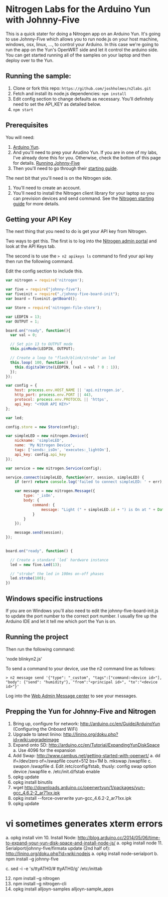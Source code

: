 # Nitrogen Labs for the Arduino Yun with Johnny-Five

This is a quick stater for doing a Nitrogen app on an Arduino Yun. It's going to use Johnny-Five which allows you to run node.js on your host machine, windows, osx, linux, ..., to control your Arduino. In this case we're going to run the app on the Yun's OpenWRT side and let it control the arduino side. You can get started running all of the samples on your laptop and then deploy over to the Yun. 

## Running the sample:

1. Clone or fork this repo: `https://github.com/joshholmes/n2labs.git`
2. Fetch and install its node.js dependencies: `npm install`
3. Edit config section to change defaults as necessary. You'll definitely need to set the API_KEY as detailed below.
4. `npm start`

## Prerequisites 

You will need: 

1. [Arduino Yun](http://arduino.cc/en/Main/ArduinoBoardYun?from=Products.ArduinoYUN). 
2. And you'll need to prep your Arudino Yun. If you are in one of my labs, I've already done this for you. Otherwise, check the bottom of this page for details. 
[Running Johnny-Five](./runningjohnnyfive.md)
3. Then you'll need to go through their [starting guide](http://start.tessel.io/install). 

The next bit that you'll need is on the Nitrogen side. 

1. You'll need to create an account. 
2. You'll need to install the Nitrogen client library for your laptop so you can prevision devices and send command. See the [Nitrogen starting guide](http://nitrogen.io/guides/start/setup.html) for more details. 


## Getting your API Key

The next thing that you need to do is get your API key from Nitrogen. 

Two ways to get this. The first is to log into the [Nitrogen admin portal](https://admin.nitrogen.io) and look at the API Keys tab. 

The second is to use the `> n2 apikeys ls` command to find your api key then run the following command.

Edit the config section to include this. 


``` javascript
var nitrogen = require('nitrogen');

var five = require("johnny-five");
var fiveinit = require("./johnny-five-board-init");
var board = fiveinit.getBoard();

var Store = require('nitrogen-file-store');

var LEDPIN = 13;
var OUTPUT = 1;

board.on("ready", function(){
  var val = 0;

  // Set pin 13 to OUTPUT mode
  this.pinMode(LEDPIN, OUTPUT);

  // Create a loop to "flash/blink/strobe" an led
  this.loop( 100, function() {
    this.digitalWrite(LEDPIN, (val = val ? 0 : 1));
  });
});

var config = {
    host: process.env.HOST_NAME || 'api.nitrogen.io',
    http_port: process.env.PORT || 443,
    protocol: process.env.PROTOCOL || 'https',
    api_key: "<YOUR API KEY>"
};

var led;

config.store = new Store(config);

var simpleLED = new nitrogen.Device({
    nickname: 'simpleLED',
    name: 'My Nitrogen Device',
    tags: ['sends:_isOn', 'executes:_lightOn'],
    api_key: config.api_key
});

var service = new nitrogen.Service(config);

service.connect(simpleLED, function(err, session, simpleLED) {
    if (err) return console.log('failed to connect simpleLED: ' + err);

    var message = new nitrogen.Message({
        type: '_isOn',
        body: {
            command: {
                message: "Light (" + simpleLED.id + ") is On at " + Date.now()
            }
        }
    });

    message.send(session);
});

   
board.on("ready", function() {

  // Create a standard `led` hardware instance
  led = new five.Led(13);

  // "strobe" the led in 100ms on-off phases
  led.strobe(100);
})

```

## Windows specific instructions

If you are on Windows you'll also need to edit the johnny-five-board-init.js to update the port number to the correct port number. I usually fire up the Arduino IDE and let it tell me which port the Yun is on. 

## Running the project

Then run the following command:

'node blinkyn2.js'

To send a command to your device, use the n2 command line as follows:

`> n2 message send '{"type": "_custom", "tags":["command:<device id>"], "body": {"send": "humidity"}, "from":"<principal id>", "to":"<device id>"}'`

Log into the [Web Admin Message center](https://admin.nitrogen.io/#/messages/skip/0/sort/ts/direction/-1) to see your messages. 

## Prepping the Yun for Johnny-Five and Nitrogen

1. Bring up, configure for network: http://arduino.cc/en/Guide/ArduinoYun (Configuring the Onboard WiFi)
2. Upgrade to latest linino: http://linino.org/doku.php?id=wiki:upgradeimage
3. Expand onto SD: http://arduino.cc/en/Tutorial/ExpandingYunDiskSpace
  a. Use 4096 for the expansion 
4. Add Swap: http://www.cambus.net/getting-started-with-openwrt/
  a. dd if=/dev/zero of=/swapfile count=512 bs=1M
  b. mkswap /swapfile
  c. swapon /swapfile
  d. Edit /etc/config/fstab, thusly:
config swap
  option device    /swapfile
  e. /etc/init.d/fstab enable
5. opkg update
6. opkg install binutils
7. wget  http://downloads.arduino.cc/openwrtyun/1/packages/yun-gcc_4.6.2-2_ar71xx.ipk
8.  opkg install --force-overwrite yun-gcc_4.6.2-2_ar71xx.ipk
9. opkg update
  # vi sometimes generates xterm errors
  a. opkg install vim
10. Install Node: http://blog.arduino.cc/2014/05/06/time-to-expand-your-yun-disk-space-and-install-node-js/
  a. opkg install node
11. Serialport/johnny-five/firmata update (2nd half of): http://linino.org/doku.php?id=wiki:nodejs
  a. opkg install node-serialport
  b. npm install –g johnny-five

  c. sed -i -e 's/ttyATH0/# ttyATH0/g' /etc/inittab

12. npm install –g nitrogen
13. npm install –g nitrogen-cli
14. opkg install alljoyn-samples alljoyn-sample_apps